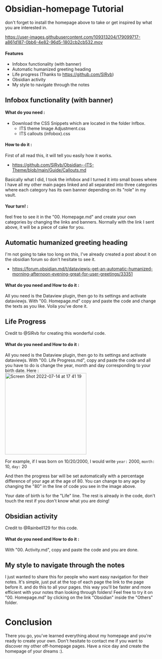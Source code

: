 # Obsidian-homepage Tutorial
don't forget to install the homepage above to take or get inspired by what you are interested in.

https://user-images.githubusercontent.com/109313204/179099717-a861d187-0bb6-4e82-96d5-1802cb2cb532.mov


#### Features 
- Infobox functionality (with banner)
- Automatic humanized greeting heading
- Life progress (Thanks to https://github.com/SlRvb)
- Obsidian activity
- My style to navigate through the notes

## Infobox functionality (with banner)
#### What do you need :
- Download the CSS Snippets which are located in the folder Infbox. 
  - ITS theme Image Adjustment.css
  - ITS callouts (infobox).css
  
#### How to do it :
First of all read this, it will tell you easily how it works. 
- https://github.com/SlRvb/Obsidian--ITS-Theme/blob/main/Guide/Callouts.md

Basically what I did, I took the infobox and I turned it into small boxes where I have all my other main pages linked and all separated into three categories where each category has its own banner depending on its "role" in my vault. 

#### Your turn! :
feel free to see it in the "00. Homepage.md" and create your own categories by changing the links and banners. Normally with the link I sent above, it will be a piece of cake for you.

## Automatic humanized greeting heading
I'm not going to take too long on this, I've already created a post about it on the obsidian forum so don't hesitate to see it.
- https://forum.obsidian.md/t/dataviewjs-get-an-automatic-humanized-morning-afternoon-evening-great-for-user-greetings/33351

#### What do you need and How to do it :
All you need is the Dataview plugin, then go to its settings and activate dataviewjs. With "00. Homepage.md" copy and paste the code and change the texts as you like. Voila you've done it.

## Life Progress
Credit to @SlRvb for creating this wonderful code. 

#### What do you need and How to do it :
All you need is the Dataview plugin, then go to its settings and activate dataviewjs.
With "00. Life Progress.md", copy and paste the code and all you have to do is change the year, month and day corresponding to your birth date.
Here :
<br>
<img width="268" alt="Screen Shot 2022-07-14 at 17 41 19" src="https://user-images.githubusercontent.com/109313204/179091015-001548e0-822f-477c-b2eb-1ade8f150846.png">

For example, if I was born on 10/20/2000, I would write
`year:` 2000,
`month:` 10,
`day:` 20

And then the progress bar will be set automatically with a percentage difference of your age at the age of 80. You can change to any age by changing the "80" in the line of code you see in the image above.

Your date of birth is for the "Life" line. The rest is already in the code, don't touch the rest if you don't know what you are doing! 

## Obsidian activity
Credit to @Rainbell129 for this code.

#### What do you need and How to do it :
With "00. Activity.md", copy and paste the code and you are done.

## My style to navigate through the notes
I just wanted to share this for people who want easy navigation for their notes. It's simple, just put at the top of each page the link to the page before it. and do this to all your pages. this way you'll be faster and more efficient with your notes than looking through folders!
Feel free to try it on "00. Homepage.md" by clicking on the link "Obsidian" inside the "Others" folder.

# Conclusion 
There you go, you've learned everything about my homepage and you're ready to create your own. Don't hesitate to contact me if you want to discover my other off-homepage pages. Have a nice day and create the homepage of your dreams :).
